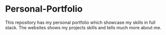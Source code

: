 # Personal-Portfolio
This repository has my personal portfolio which showcase my skills in full stack. The websites shows my projects skills and tells much more about me.
